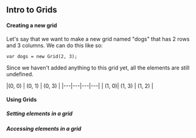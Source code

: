 ## Intro to Grids



#### Creating a new grid

Let's say that we want to make a new grid named "dogs" that has 2 rows and 3 columns. We can do this like so:

```
var dogs = new Grid(2, 3);
```

Since we haven't added anything to this grid yet, all the elements are still undefined.

|(0, 0) | (0, 1) | (0, 3) |
|---|---|---|---|
| (1, 0)| (1, 3) | (1, 2) |


#### Using Grids

##### Setting elements in a grid



##### Accessing elements in a grid







